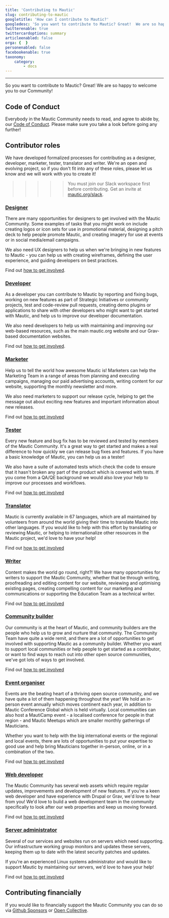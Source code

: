 ```yaml
---
title: 'Contributing to Mautic'
slug: contributing-to-mautic
googletitle: 'How can I contribute to Mautic?'
googledesc: 'So you want to contribute to Mautic? Great!  We are so happy to welcome you to our Community! We have opportunities for many skillsets!'
twitterenable: true
twittercardoptions: summary
articleenabled: false
orga: {  }
personenabled: false
facebookenable: true
taxonomy:
    category:
        - docs
---
```


---
So you want to contribute to Mautic? Great!  We are so happy to welcome you to our Community!

## Code of Conduct
Everybody in the Mautic Community needs to read, and agree to abide by, our [Code of Conduct][code-of-conduct].  Please make sure you take a look before going any further!

## Contributor roles

We have developed formalized processes for contributing as a designer, developer, marketer, tester, translator and writer. We're an open and evolving project, so if you don't fit into any of these roles, please let us know and we will work with you to create it!

>>>>> You must join our Slack workspace first before contributing. Get an invite at [mautic.org/slack][mautic-slack].

### [Designer][designer]
There are many opportunities for designers to get involved with the Mautic Community. Some examples of tasks that you might work on include creating logos or icon sets for use in promotional material, designing a pitch deck to help people promote Mautic, and creating imagery for use at events or in social media/email campaigns.

We also need UX designers to help us when we're bringing in new features to Mautic - you can help us with creating wireframes, defining the user experience, and guiding developers on best practices.

Find out [how to get involved][designer].

### [Developer][developer]
As a developer you can contribute to Mautic by reporting and fixing bugs, working on new features as part of Strategic Initiatives or community projects, test and code-review pull requests, creating demo plugins or applications to share with other developers who might want to get started with Mautic, and help us to improve our developer documentation.

We also need developers to help us with maintaining and improving our web-based resources, such as the main mautic.org website and our Grav-based documentation websites.

Find out [how to get involved][developer].

### [Marketer][marketer]
Help us to tell the world how awesome Mautic is! Marketers can help the Marketing Team in a range of areas from planning and executing campaigns, managing our paid advertising accounts, writing content for our website, supporting the monthly newsletter and more.

We also need marketers to support our release cycle, helping to get the message out about exciting new features and important information about new releases.

Find out [how to get involved][marketer]

### [Tester][tester]
Every new feature and bug fix has to be reviewed and tested by members of the Mautic Community.  It's a great way to get started and makes a real difference to how quickly we can release bug fixes and features. If you have a basic knowledge of Mautic, you can help us as a tester!

We also have a suite of automated tests which check the code to ensure that it hasn't broken any part of the product which is covered with tests.  If you come from a QA/QE background we would also love your help to improve our processes and workflows.

Find out [how to get involved][tester]

### [Translator][translator]
Mautic is currently available in 67 languages, which are all maintained by volunteers from around the world giving their time to translate Mautic into other languages.  If you would like to help with this effort by translating or reviewing Mautic, or helping to internationalize other resources in the Mautic project, we'd love to have your help!

Find out [how to get involved][translator]
### [Writer][writer]
Content makes the world go round, right?!  We have many opportunities for writers to support the Mautic Community, whether that be through writing, proofreading and editing content for our website, reviewing and optimising existing pages, creating compelling content for our marketing and communications or supporting the Education Team as a technical writer.

Find out [how to get involved][writer]

### [Community builder][community]
Our community is at the heart of Mautic, and community builders are the people who help us to grow and nurture that community.  The Community Team have quite a wide remit, and there are a lot of opportunities to get involved with supporting Mautic as a community builder.  Whether you want to support local communities or help people to get started as a contributor, or want to find ways to reach out into other open source communities, we've got lots of ways to get involved.

Find out [how to get involved][community]
### [Event organiser][events]
Events are the beating heart of a thriving open source community, and we have quite a lot of them happening throughout the year!  We hold an in-person event annually which moves continent each year, in addition to Mautic Conference Global which is held virtually.  Local communities can also host a MautiCamp event - a localised conference for people in that region - and Mautic Meetups which are smaller monthly gatherings of Mauticians.

Whether you want to help with the big international events or the regional and local events, there are lots of opportunities to put your expertise to good use and help bring Mauticians together in-person, online, or in a combination of the two.

Find out [how to get involved][events]
### [Web developer][web-developer]
The Mautic Community has several web assets which require regular updates, improvements and development of new features. If you're a keen web developer and have experience with Drupal or Grav, we'd love to hear from you! We'd love to build a web development team in the community specifically to look after our web properties and keep us moving forward.

Find out [how to get involved][web-developer]
### [Server administrator][server-admin]
Several of our services and websites run on servers which need supporting. Our infrastructure working group monitors and updates these servers, keeping them up to date with the latest security patches and updates.

If you're an experienced Linux systems administrator and would like to support Mautic by maintaining our servers, we'd love to have your help!

Find out [how to get involved][server-admin]
## Contributing financially

If you would like to financially support the Mautic Community you can do so via [Github Sponsors][gh-sponsors] or [Open Collective][open-collective].

[code-of-conduct]: </community-wide-resources/code-of-conduct>
[mautic-slack]: <https://www.mautic.org/slack>
[designer]: </contributing-to-mautic/designer>
[developer]: </contributing-to-mautic/developer>
[marketer]: </contributing-to-mautic/marketer>
[tester]: </contributing-to-mautic/tester>
[translator]: </contributing-to-mautic/translator>
[writer]:</contributing-to-mautic/writer>
[community]:</contributing-to-mautic/community-builder>
[events]:</contributing-to-mautic/event-organizer>
[web-developer]:</contributing-to-mautic/web-developer>
[server-admin]: </contributing-to-mautic/server-admin>
[gh-sponsors]: <https://github.com/sponsors/mautic>
[open-collective]: <https://www.opencollective.com/mautic>
